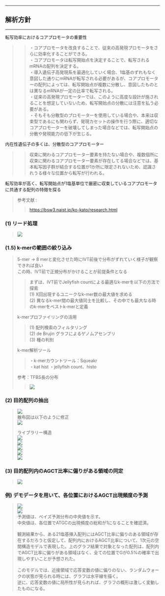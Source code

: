 ***
## 解析方針
***

転写効率におけるコアプロモータの重要性 <br>
>> ・コアプロモータを改良することで、従来の高発現プロモータをさらに効率化することができる。<br>
>> ・コアプロモータは転写開始点を決定することで、転写されるmRNAの配列を決定する。<br>
>> ・導入遺伝子高発現系を最適化していく場合、1塩基のずれもなく意図した通りにmRNAが転写される必要があるが、コアプロモーターの配列によっては、転写開始点が複数に分散し、意図したものとは異なるmRNAが一定の比率で転写される。<br>
>> ・従来の高発現プロモーターでは、このように高度な設計が施されることを想定していないため、転写開始点の分散には注意を払う必要がある。<br>
>> ・そもそも分散型のプロモーターを使用している場合や、本来は収束型であるにも関わらず、発現カセットの操作を行う際に、適切なコアプロモーターを破壊してしまった場合などでは、転写開始点の分散や発現能力の低下が生じる。<br>

内在性遺伝子の多くは、分散型のコアプロモーター <br>
>> 収束に関わるコアプロモーター要素を持たない場合や、複数個所に収束に関わるコアプロモーター要素が存在してる場合などでは、基本転写因子群が結合する位置が1か所に限定されないため、認識されうる様々な位置から転写が行われる。<br>

転写効率が高く、転写開始点が1塩基単位で厳密に収束しているコアプロモータに共通する配列の特徴を探る <br>
> 参考文献 : <br>
>> https://bsw3.naist.jp/ko-kato/research.html <br>

### (1) リード処理
> ![](./PR2688_method_01.png) <br>

### (1.5) k-merの範囲の絞り込み
> 5-mer -> 8 merと変化させた時にIVT前後で分布がずれていく様子が観察できれば良い <br>
> この時、IVT前で正規分布がかけることが前提条件となる <br>
>> まずは、IVT前でJellyfish countによる最適なk-merを以下の方法で探索 <br>
>> (1) X回出現するユニークなk-mer数の最大値を求める <br>
>> (2) 異なるk-mer間の最大値同士を比較し、その中でも最大なる時のk-merをベストk-merと定義 <br>
>
> k-merプロファイリングの活用 <br>
>> (1) 配列検索のフィルタリング <br>
>> (2) de Brujin グラフによるゲノムアセンブリ <br>
>> (3) 種の判別 <br>
>
> k-mer解析ツール <br>
>> ・k-merカウントツール：Squeakr <br>
>> ・kat hist
>> ・jellyfish count、histo
>
> 参考：TFBS長の分布 <br>
>> ![](./TFBS_len.png)

### (2) 目的配列の抽出
> ![](./PR2688_method_02.png) <br>
> 散布図は以下のように修正 <br>
> ![](./PR2688_method_04.png) <br>
>
> ライブラリー構造 <br>
> ![](./res1.png) <br>
> ![](./res2.png) <br>
> ![](./res3.png) <br>
> ![](./PR2688_method_05.png) <br>
> ![](./res4.png) <br>
### (3) 目的配列内のAGCT比率に偏りがある領域の同定
> ![](./PR2688_method_03.png) <br>
### 例) デモデータを用いて、各位置におけるAGCT出現頻度の予測
> ![](./exam_model_01.png) <br>
> ![](./exam_model_02.png) <br>
> 予測値は、ベイズ予測分布の中央値を示す。<br>
> 中央値は、各位置でATGCの出現頻度の総和が1になることを確認済。 <br>
> <br>
> 観測結果から、ある21塩基挿入配列にはAGCT比率に偏りのある領域が存在するだろうと仮定して、配列内におけるAGCT比率について、1次元の空間構造モデルで表現した。上のグラフ結果で対象となった配列は、配列内でAGCT比率に偏りがある領域はなく、全ての位置でGが0.5%の確率で出現しやすいことが予想された。<br>
> <br>
> このモデルでは、近接領域で応答変数の値に偏りのない、ランダムウォークの状態が見られる時には、グラフは水平線を描く。 <br>
> 逆に、応答変数の値に局所性が見られれば、グラフの概形は激しく変動したものになる。 <br>